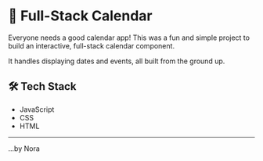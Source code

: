 # 📅 Full-Stack Calendar

Everyone needs a good calendar app! This was a fun and simple project to build an interactive, full-stack calendar component.

It handles displaying dates and events, all built from the ground up.

## 🛠️ Tech Stack

* JavaScript
* CSS
* HTML

---
...by Nora
